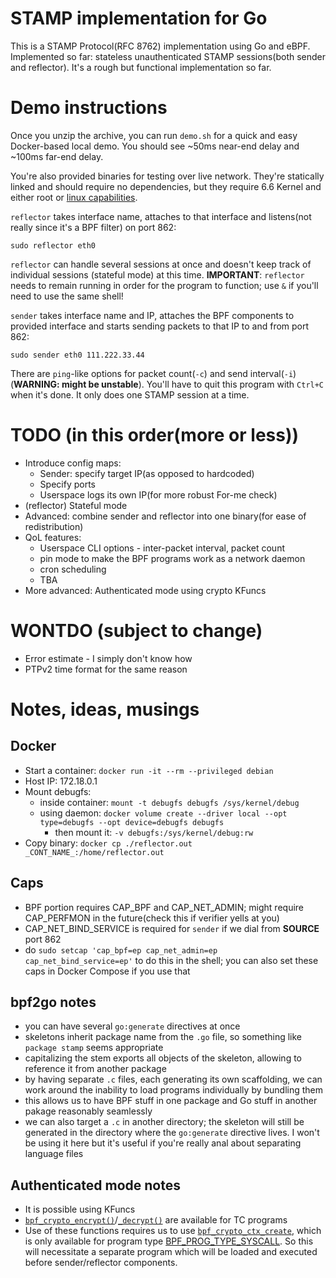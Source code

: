 # STAMP implementation for Go
This is a STAMP Protocol(RFC 8762) implementation using Go and eBPF. Implemented so far: stateless unauthenticated STAMP sessions(both sender and reflector). It's a rough but functional implementation so far.

# Demo instructions
Once you unzip the archive, you can run `demo.sh` for a quick and easy Docker-based local demo. You should see ~50ms near-end delay and ~100ms far-end delay.

You're also provided binaries for testing over live network. They're statically linked and should require no dependencies, but they require 6.6 Kernel and either root or [linux capabilities](#caps).

`reflector` takes interface name, attaches to that interface and listens(not really since it's a BPF filter) on port 862:
```
sudo reflector eth0
```
`reflector` can handle several sessions at once and doesn't keep track of individual sessions (stateful mode) at this time. 
**IMPORTANT**: `reflector` needs to remain running in order for the program to function; use `&` if you'll need to use the same shell! 

`sender` takes interface name and IP, attaches the BPF components to provided interface and starts sending packets to that IP to and from port 862:
```
sudo sender eth0 111.222.33.44
```
There are `ping`-like options for packet count(`-c`) and send interval(`-i`) (**WARNING: might be unstable**). You'll have to quit this program with `Ctrl+C` when it's done. It only does one STAMP session at a time. 

# TODO (in this order(more or less))
- Introduce config maps:
  - Sender: specify target IP(as opposed to hardcoded)
  - Specify ports
  - Userspace logs its own IP(for more robust For-me check)
- (reflector) Stateful mode
- Advanced: combine sender and reflector into one binary(for ease of redistribution)
- QoL features: 
  - Userspace CLI options - inter-packet interval, packet count
  - pin mode to make the BPF programs work as a network daemon
  - cron scheduling
  - TBA
- More advanced: Authenticated mode using crypto KFuncs

# WONTDO (subject to change)
- Error estimate - I simply don't know how
- PTPv2 time format for the same reason

# Notes, ideas, musings

## Docker
- Start a container: `docker run -it --rm --privileged debian`
- Host IP: 172.18.0.1
- Mount debugfs:
  - inside container: `mount -t debugfs debugfs /sys/kernel/debug`
  - using daemon: `docker volume create --driver local --opt type=debugfs --opt device=debugfs debugfs` 
	- then mount it: `-v debugfs:/sys/kernel/debug:rw`
- Copy binary: `docker cp ./reflector.out _CONT_NAME_:/home/reflector.out`

## Caps
- BPF portion requires CAP_BPF and CAP_NET_ADMIN; might require CAP_PERFMON in the future(check this if verifier yells at you) 
- CAP_NET_BIND_SERVICE is required for `sender` if we dial from **SOURCE** port 862
- do `sudo setcap 'cap_bpf=ep cap_net_admin=ep cap_net_bind_service=ep'` to do this in the shell; you can also set these caps in Docker Compose if you use that

## bpf2go notes
- you can have several `go:generate` directives at once
- skeletons inherit package name from the `.go` file, so something like `package stamp` seems appropriate
- capitalizing the stem exports all objects of the skeleton, allowing to reference it from another package
- by having separate `.c` files, each generating its own scaffolding, we can work around the inability to load programs individually by bundling them
- this allows us to have BPF stuff in one package and Go stuff in another pakage reasonably seamlessly
- we can also target a `.c` in another directory; the skeleton will still be generated in the directory where the `go:generate` directive lives. I won't be using it here but it's useful if you're really anal about separating language files

## Authenticated mode notes
- It is possible using KFuncs
- [`bpf_crypto_encrypt()`](https://docs.ebpf.io/linux/kfuncs/bpf_crypto_encrypt/)/[`_decrypt()`](https://docs.ebpf.io/linux/kfuncs/bpf_crypto_decrypt/) are available for TC programs
- Use of these functions requires us to use [`bpf_crypto_ctx_create`](https://docs.ebpf.io/linux/kfuncs/bpf_crypto_ctx_create/), which is only available for program type [BPF_PROG_TYPE_SYSCALL](https://docs.ebpf.io/linux/program-type/BPF_PROG_TYPE_SYSCALL/). So this will necessitate a separate program which will be loaded and executed before sender/reflector components.
